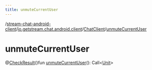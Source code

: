 ```yaml
---
title: unmuteCurrentUser
---
```

/[stream-chat-android-client](../../index.md)/[io.getstream.chat.android.client](../index.md)/[ChatClient](index.md)/[unmuteCurrentUser](unmuteCurrentUser.md)  
  
  
  
# unmuteCurrentUser  
@[CheckResult](https://developer.android.com/reference/kotlin/androidx/annotation/CheckResult.html)()fun [unmuteCurrentUser](unmuteCurrentUser.md)(): Call&lt;[Unit](https://kotlinlang.org/api/latest/jvm/stdlib/kotlin/-unit/index.html)&gt;
